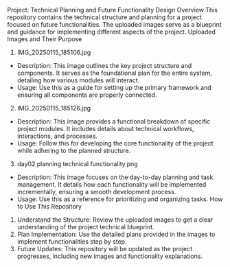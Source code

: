 Project: Technical Planning and Future Functionality Design
Overview
This repository contains the technical structure and planning for a project focused on future
functionalities. 
The uploaded images serve as a blueprint and guidance for implementing different aspects of the
project.
Uploaded Images and Their Purpose
1. IMG_20250115_185106.jpg
 - Description: This image outlines the key project structure and components. 
 It serves as the foundational plan for the entire system, detailing how various modules will
interact.
 - Usage: Use this as a guide for setting up the primary framework and ensuring all components
are properly connected.
2. IMG_20250115_185126.jpg
 - Description: This image provides a functional breakdown of specific project modules. 
 It includes details about technical workflows, interactions, and processes.
 - Usage: Follow this for developing the core functionality of the project while adhering to the
planned structure.
3. day02 planning technical functionality.png
 - Description: This image focuses on the day-to-day planning and task management. 
 It details how each functionality will be implemented incrementally, ensuring a smooth
development process.
 - Usage: Use this as a reference for prioritizing and organizing tasks.
How to Use This Repository
1. Understand the Structure: Review the uploaded images to get a clear understanding of the
project technical blueprint.
2. Plan Implementation: Use the detailed plans provided in the images to implement functionalities
step by step.
3. Future Updates: This repository will be updated as the project progresses, including new images
and functionality explanations.
